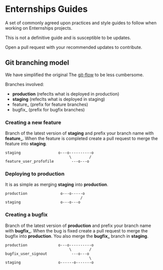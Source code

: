 # Enternships Guides
A set of commonly agreed upon practices and style guides to follow when working on Enternships projects.

This is not a definitive guide and is susceptible to be updates.

Open a pull request with your recommended updates to contribute.


## Git branching model
We have simplified the original The [git-flow](http://nvie.com/posts/a-successful-git-branching-model/) to be less cumbersome. 

Branches involved:
- **production** (refeclts what is deployed in production)
- **staging** (refeclts what is deployed in staging)
- feature_ (prefix for feature branches)
- bugfix_ (prefix for bugfix branches)

### Creating a new feature
Branch of the latest version of **staging** and prefix your branch name with **feature_**. When the feature is completed create a pull request to merge the feature into **staging**.

```
staging                 o---o----------o
                             \        /
feature_user_profofile        ---o---o

```

### Deploying to production
It is as simple as merging **staging** into **production**.

```
production               o---o-----o
                                  /
staging                  o---o---o

```

### Creating a bugfix
Branch of the latest version of **production** and prefix your branch name with **bugfix_**. When the bug is fixed create a pull request to merge the bugfix into **production**. You also merge the **bugfix_** branch in **staging**.

```
production              o---o----------o
                             \        /
bugfix_user_signout           ---o---o
                                      \
staging                 o------o-------o

```
